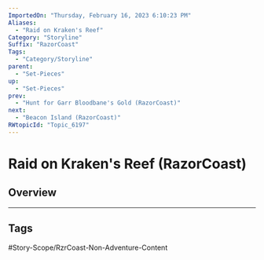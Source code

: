 ```yaml
---
ImportedOn: "Thursday, February 16, 2023 6:10:23 PM"
Aliases:
  - "Raid on Kraken's Reef"
Category: "Storyline"
Suffix: "RazorCoast"
Tags:
  - "Category/Storyline"
parent:
  - "Set-Pieces"
up:
  - "Set-Pieces"
prev:
  - "Hunt for Garr Bloodbane's Gold (RazorCoast)"
next:
  - "Beacon Island (RazorCoast)"
RWtopicId: "Topic_6197"
---
```

# Raid on Kraken's Reef (RazorCoast)
## Overview

---
## Tags
#Story-Scope/RzrCoast-Non-Adventure-Content

